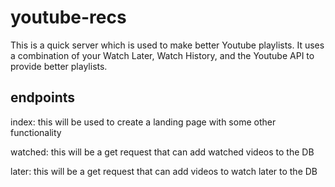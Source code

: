 # youtube-recs

This is a quick server which is used to make better Youtube playlists.  It uses a combination of your Watch Later, Watch History, and the Youtube API to provide better playlists.

## endpoints

index: this will be used to create a landing page with some other functionality

watched: this will be a get request that can add watched videos to the DB

later: this will be a get request that can add videos to watch later to the DB